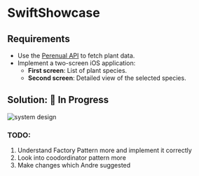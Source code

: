 # SwiftShowcase

## Requirements

- Use the [Perenual API](https://perenual.com/docs/api) to fetch plant data.
- Implement a two-screen iOS application:
  - **First screen**: List of plant species.
  - **Second screen**: Detailed view of the selected species.

## Solution: 🚧 In Progress
 ![system design](https://i.ibb.co/35jVVR62/Screenshot-2025-04-16-at-2-03-33-AM.png)

### TODO:
1. Understand Factory Pattern more and implement it correctly
2. Look into coodordinator pattern more
3. Make changes which Andre suggested
